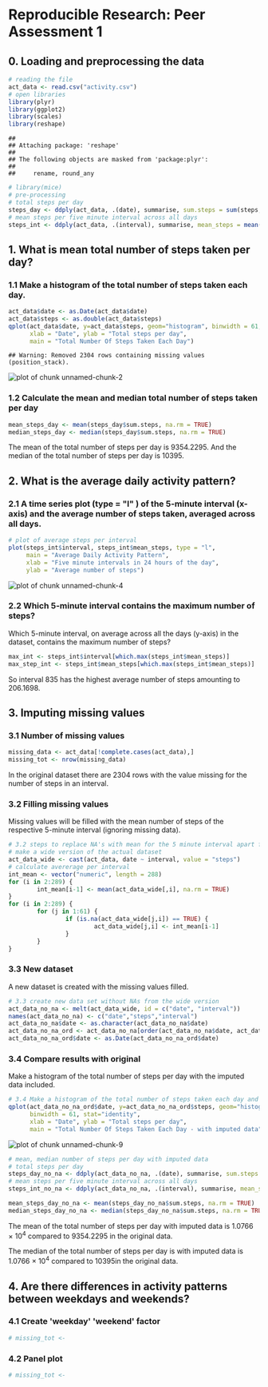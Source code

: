 # Reproducible Research: Peer Assessment 1


## 0. Loading and preprocessing the data

```r
# reading the file
act_data <- read.csv("activity.csv")
# open libraries
library(plyr)
library(ggplot2)
library(scales)
library(reshape)
```

```
## 
## Attaching package: 'reshape'
## 
## The following objects are masked from 'package:plyr':
## 
##     rename, round_any
```

```r
# library(mice)
# pre-processing
# total steps per day
steps_day <- ddply(act_data, .(date), summarise, sum.steps = sum(steps, na.rm = TRUE))
# mean steps per five minute interval across all days
steps_int <- ddply(act_data, .(interval), summarise, mean_steps = mean(steps, na.rm = TRUE))
```


## 1. What is mean total number of steps taken per day?
### 1.1 Make a histogram of the total number of steps taken each day.


```r
act_data$date <- as.Date(act_data$date)
act_data$steps <- as.double(act_data$steps)
qplot(act_data$date, y=act_data$steps, geom="histogram", binwidth = 61, stat="identity",
      xlab = "Date", ylab = "Total steps per day", 
      main = "Total Number Of Steps Taken Each Day")
```

```
## Warning: Removed 2304 rows containing missing values (position_stack).
```

![plot of chunk unnamed-chunk-2](./PA1_template_files/figure-html/unnamed-chunk-2.png) 

### 1.2 Calculate the mean and median total number of steps taken per day


```r
mean_steps_day <- mean(steps_day$sum.steps, na.rm = TRUE)
median_steps_day <- median(steps_day$sum.steps, na.rm = TRUE)
```

The mean of the total number of steps per day is 9354.2295. And the median of the total number of steps per day is 10395.

## 2. What is the average daily activity pattern?
### 2.1 A time series plot (type = "l" ) of the 5-minute interval (x-axis) and the average number of steps taken, averaged across all days.


```r
# plot of average steps per interval
plot(steps_int$interval, steps_int$mean_steps, type = "l",
     main = "Average Daily Activity Pattern",
     xlab = "Five minute intervals in 24 hours of the day",
     ylab = "Average number of steps")
```

![plot of chunk unnamed-chunk-4](./PA1_template_files/figure-html/unnamed-chunk-4.png) 

### 2.2 Which 5-minute interval contains the maximum number of steps?

Which 5-minute interval, on average across all the days (y-axis) in the dataset, contains the maximum number of steps?

```r
max_int <- steps_int$interval[which.max(steps_int$mean_steps)]
max_step_int <- steps_int$mean_steps[which.max(steps_int$mean_steps)]
```

So interval 835 has the highest average number of steps amounting to 206.1698.


## 3. Imputing missing values
### 3.1 Number of missing values

```r
missing_data <- act_data[!complete.cases(act_data),]
missing_tot <- nrow(missing_data)
```
In the original dataset there are 2304 rows with the value missing for the number of steps in an interval.

### 3.2 Filling missing values
Missing values will be filled with the mean number of steps of the respective 5-minute interval (ignoring missing data).

```r
# 3.2 steps to replace NA's with mean for the 5 minute interval apart from NAs
# make a wide version of the actual dataset
act_data_wide <- cast(act_data, date ~ interval, value = "steps")
# calculate avererage per interval
int_mean <- vector("numeric", length = 288)
for (i in 2:289) {
        int_mean[i-1] <- mean(act_data_wide[,i], na.rm = TRUE)       
}
for (i in 2:289) {
        for (j in 1:61) {
                if (is.na(act_data_wide[j,i]) == TRUE) {
                        act_data_wide[j,i] <- int_mean[i-1]
                }
        }
}
```

### 3.3 New dataset
A new dataset is created with the missing values filled.

```r
# 3.3 create new data set without NAs from the wide version
act_data_no_na <- melt(act_data_wide, id = c("date", "interval"))
names(act_data_no_na) <- c("date","steps","interval")
act_data_no_na$date <- as.character(act_data_no_na$date) 
act_data_no_na_ord <- act_data_no_na[order(act_data_no_na$date, act_data_no_na$interval),]
act_data_no_na_ord$date <- as.Date(act_data_no_na_ord$date)  
```

### 3.4 Compare results with original
Make a histogram of the total number of steps per day with the imputed data included.

```r
# 3.4 Make a histogram of the total number of steps taken each day and
qplot(act_data_no_na_ord$date, y=act_data_no_na_ord$steps, geom="histogram", 
      binwidth = 61, stat="identity",
      xlab = "Date", ylab = "Total steps per day", 
      main = "Total Number Of Steps Taken Each Day - with imputed data")
```

![plot of chunk unnamed-chunk-9](./PA1_template_files/figure-html/unnamed-chunk-9.png) 


```r
# mean, median number of steps per day with imputed data
# total steps per day
steps_day_no_na <- ddply(act_data_no_na, .(date), summarise, sum.steps = sum(steps, na.rm = TRUE))
# mean steps per five minute interval across all days
steps_int_no_na <- ddply(act_data_no_na, .(interval), summarise, mean_steps = mean(steps, na.rm = TRUE))

mean_steps_day_no_na <- mean(steps_day_no_na$sum.steps, na.rm = TRUE)
median_steps_day_no_na <- median(steps_day_no_na$sum.steps, na.rm = TRUE)
```

The mean of the total number of steps per day with imputed data is 1.0766 &times; 10<sup>4</sup> compared to 9354.2295 in the original data.

The median of the total number of steps per day is with imputed data is 1.0766 &times; 10<sup>4</sup> compared to 10395in the original data.


## 4. Are there differences in activity patterns between weekdays and weekends?
### 4.1 Create 'weekday' 'weekend' factor

```r
# missing_tot <- 
```

### 4.2 Panel plot

```r
# missing_tot <- 
```
